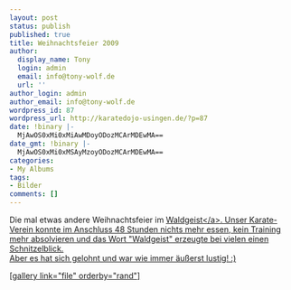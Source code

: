 ```yaml
---
layout: post
status: publish
published: true
title: Weihnachtsfeier 2009
author:
  display_name: Tony
  login: admin
  email: info@tony-wolf.de
  url: ''
author_login: admin
author_email: info@tony-wolf.de
wordpress_id: 87
wordpress_url: http://karatedojo-usingen.de/?p=87
date: !binary |-
  MjAwOS0xMi0xMiAwMDoyODozMCArMDEwMA==
date_gmt: !binary |-
  MjAwOS0xMi0xMSAyMzoyODozMCArMDEwMA==
categories:
- My Albums
tags:
- Bilder
comments: []
---
```

<p>Die mal etwas andere Weihnachtsfeier im <a href="http:&#47;&#47;www.derwaldgeist.de&#47;">Waldgeist<&#47;a>. Unser Karate-Verein konnte im Anschluss 48 Stunden nichts mehr essen, kein Training mehr absolvieren und das Wort "Waldgeist" erzeugte bei vielen einen Schnitzelblick.<br />
Aber es hat sich gelohnt und war wie immer &auml;u&szlig;erst lustig! :) </p>
<p>[gallery link="file" orderby="rand"]</p>
